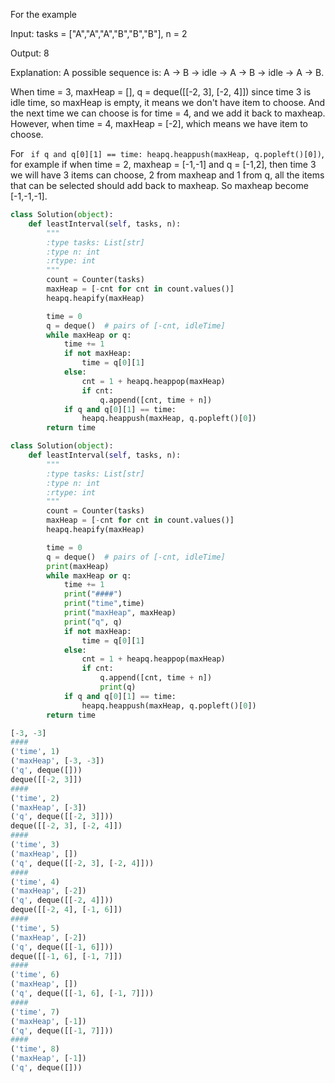 For the example 

Input: tasks = ["A","A","A","B","B","B"], n = 2

Output: 8

Explanation: A possible sequence is: A -> B -> idle -> A -> B -> idle -> A -> B.

When time = 3, maxHeap = [], q = deque([[-2, 3], [-2, 4]]) since time 3 is idle time, so maxHeap is empty, it means we don't have item to choose. And the next time we can choose is for time = 4, and we add it back to maxheap. However, when time = 4, maxHeap = [-2], which means we have item to choose. 

For ` if q and q[0][1] == time: heapq.heappush(maxHeap, q.popleft()[0])`, for example if when time = 2, maxheap = [-1,-1] and q = [-1,2], then time 3 we will have 3 items can choose, 2 from maxheap and 1 from q, all the items that can be selected should add back to maxheap. So maxheap become [-1,-1,-1].
```python
class Solution(object):
    def leastInterval(self, tasks, n):
        """
        :type tasks: List[str]
        :type n: int
        :rtype: int
        """
        count = Counter(tasks)
        maxHeap = [-cnt for cnt in count.values()]
        heapq.heapify(maxHeap)

        time = 0
        q = deque()  # pairs of [-cnt, idleTime]
        while maxHeap or q:
            time += 1
            if not maxHeap:
                time = q[0][1]
            else:
                cnt = 1 + heapq.heappop(maxHeap)
                if cnt:
                    q.append([cnt, time + n])
            if q and q[0][1] == time:
                heapq.heappush(maxHeap, q.popleft()[0])
        return time
```


```python
class Solution(object):
    def leastInterval(self, tasks, n):
        """
        :type tasks: List[str]
        :type n: int
        :rtype: int
        """
        count = Counter(tasks)
        maxHeap = [-cnt for cnt in count.values()]
        heapq.heapify(maxHeap)

        time = 0
        q = deque()  # pairs of [-cnt, idleTime]
        print(maxHeap)
        while maxHeap or q:
            time += 1
            print("####")
            print("time",time)
            print("maxHeap", maxHeap)
            print("q", q)
            if not maxHeap:
                time = q[0][1]
            else:
                cnt = 1 + heapq.heappop(maxHeap)
                if cnt:
                    q.append([cnt, time + n])
                    print(q)
            if q and q[0][1] == time:
                heapq.heappush(maxHeap, q.popleft()[0])
        return time
```
```python
[-3, -3]
####
('time', 1)
('maxHeap', [-3, -3])
('q', deque([]))
deque([[-2, 3]])
####
('time', 2)
('maxHeap', [-3])
('q', deque([[-2, 3]]))
deque([[-2, 3], [-2, 4]])
####
('time', 3)
('maxHeap', [])
('q', deque([[-2, 3], [-2, 4]]))
####
('time', 4)
('maxHeap', [-2])
('q', deque([[-2, 4]]))
deque([[-2, 4], [-1, 6]])
####
('time', 5)
('maxHeap', [-2])
('q', deque([[-1, 6]]))
deque([[-1, 6], [-1, 7]])
####
('time', 6)
('maxHeap', [])
('q', deque([[-1, 6], [-1, 7]]))
####
('time', 7)
('maxHeap', [-1])
('q', deque([[-1, 7]]))
####
('time', 8)
('maxHeap', [-1])
('q', deque([]))
```
